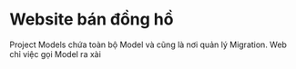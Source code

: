 # Website bán đồng hồ

Project Models chứa toàn bộ Model và cũng là nơi quản lý Migration. Web chỉ việc gọi Model ra xài 